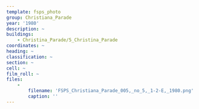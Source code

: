 ```yaml
---
template: fsps_photo
group: Christiana_Parade
year: '1980'
description: ~
buildings:
    - Christina_Parade/5_Christina_Parade
coordinates: ~
heading: ~
classification: ~
section: ~
cell: ~
film_roll: ~
files:
    -
        filename: 'FSPS_Christiana_Parade_005,_no_5,_1-2-E,_1980.png'
        caption: ''
---
```


